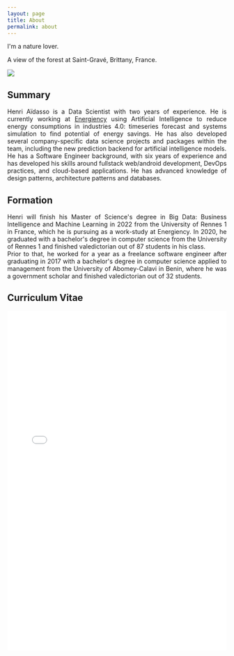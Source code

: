 ```yaml
---
layout: page
title: About
permalink: about
---
```


<div style="text-align: justify">

<p class="!py-0 !mb-0">I'm a nature lover.</p>
<p class="!text-gray-500 !pt-0 !mt-0 !text-xs">A view of the forest at Saint-Gravé, Brittany, France.</p>
<img class="mx-auto w-1/2" src="{{site.baseurl}}/assets/img/profile.jpeg">

<h2>Summary</h2>
<p>
Henri Aïdasso is a Data Scientist with two years of experience. He is currently working at <a class="text-black" href="https://energiency.com" target="_blank">Energiency</a> using Artificial Intelligence to reduce energy consumptions in industries 4.0: timeseries forecast and systems simulation to find potential of energy savings. He has also developed several company-specific data science projects and packages within the team, including the new prediction backend for artificial intelligence models. <br>
He has a Software Engineer background, with six years of experience and has developed his skills around fullstack web/android development, DevOps practices, and cloud-based applications. He has advanced knowledge of design patterns, architecture patterns and databases.
</p>

<h2>Formation</h2>
<p>
Henri will finish his Master of Science's degree in Big Data: Business Intelligence and Machine Learning in 2022 from the University of Rennes 1 in France, which he is pursuing as a work-study at Energiency.
In 2020, he graduated with a bachelor's degree in computer science from the University of Rennes 1 and finished valedictorian out of 87 students in his class. <br>
Prior to that, he worked for a year as a freelance software engineer after graduating in 2017 with a bachelor's degree in computer science applied to management from the University of Abomey-Calavi in Benin, where he was a government scholar and finished valedictorian out of 32 students. <br>

</p>

<h2>Curriculum Vitae</h2>
<iframe 
	src="{{site.baseurl}}/assets/js/viewer/viewer.html?file={{site.baseurl}}/assets/raw/CV.pdf"
	width="100%"
	height="780px"
	style="border: none;"></iframe>
</div>